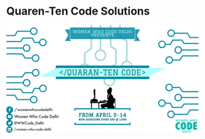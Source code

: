 # Quaren-Ten Code Solutions

![Poster](https://github.com/WomenWhoCodeDelhi/Quaren-Ten-Code-Solutions/blob/master/poster.png)



